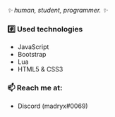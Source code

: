 *✨ human, student, programmer. ✨*

### #️⃣ Used technologies

- JavaScript
- Bootstrap
- Lua
- HTML5 & CSS3

### 📫 Reach me at:
- Discord (madryx#0069)

<!--
**qmadryx/qmadryx** is a ✨ _special_ ✨ repository because its `README.md` (this file) appears on your GitHub profile.

Here are some ideas to get you started:

- 🔭 I’m currently working on ...
- 🌱 I’m currently learning ...
- 👯 I’m looking to collaborate on ...
- 🤔 I’m looking for help with ...
- 💬 Ask me about ...
- 📫 How to reach me: ...
- 😄 Pronouns: ...
- ⚡ Fun fact: ...
-->
